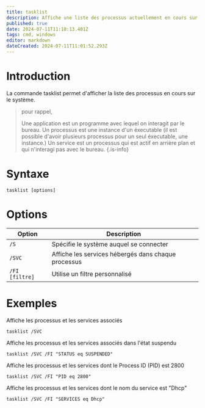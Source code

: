 ```yaml
---
title: tasklist
description: Affiche une liste des processus actuellement en cours sur un ordinateur local ou un ordinateur distant
published: true
date: 2024-07-11T11:10:13.401Z
tags: cmd, windows
editor: markdown
dateCreated: 2024-07-11T11:01:52.293Z
---
```


# Introduction

La commande tasklist permet d'afficher la liste des processus en cours sur le système.

> pour rappel,
>
> Une application est un programme avec lequel on interagit par le bureau.
> Un processus est une instance d'un éxecutable (il est possible d'avoir plusieurs processus pour un seul éxecutable, une instance.)
> Un service est un processus qui est actif en arrière plan et qui n'interagi pas avec le bureau.
> {.is-info}

# Syntaxe

`tasklist [options]`

# Options

| Option         | Description                                         |
| -------------- | --------------------------------------------------- |
| `/S`           | Spécifie le système auquel se connecter             |
| `/SVC`         | Affiche les services hébergés dans chaque processus |
| `/FI [filtre]` | Utilise un filtre personnalisé                      |

# Exemples

Affiche les processus et les services associés

`tasklist /SVC`

Affiche les processus et les services associés dans l'état suspendu

`tasklist /SVC /FI "STATUS eq SUSPENDED"`

Affiche les processus et les services dont le Process ID (PID) est 2800

`tasklist /SVC /FI "PID eq 2800"`

Affiche les processus et les services dont le nom du service est "Dhcp"

`tasklist /SVC /FI "SERVICES eq Dhcp"`
